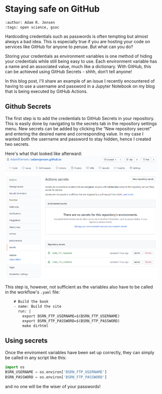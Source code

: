 # Staying safe on GitHub
```{post} 2021-08-02
:author: Adam R. Jensen
:tags: open science, gsoc
```

Hardcoding credentials such as passwords is often tempting but almost always a bad idea. This is especially true if you are hosting your code on services like GitHub for anyone to peruse. But what can you do?

Storing your credentials as environment variables is one method of hiding your credentials while still being easy to use. Each environment variable has a name and an associated value, much like a dictionary. With GitHub, this can be achieved using GitHub Secrets - shhh, don’t tell anyone!

In this blog post, I'll share an example of an issue I recently encountered of having to use a username and password in a Jupyter Notebook on my blog that is being executed by GitHub Actions.

## Github Secrets
The first step is to add the credentials to GitHub Secrets in your repository. This is easily done by navigating to the secrets tab in the repository settings menu. New secrets can be added by clicking the “New repository secret” and entering the desired name and corresponding value. In my case I wanted both the username and password to stay hidden, hence I created two secrets.

Here's what that looked like afterward:
![github secrets example](/images/github_secrets.png)

This step is, however, not sufficient as the variables also have to be called in the workflow's `.yaml` file:

```
    # Build the book
    - name: Build the site
      run: |
        export BSRN_FTP_USERNAME=$(BSRN_FTP_USERNAME)
        export BSRN_FTP_PASSWORD=$(BSRN_FTP_PASSWORD)
        make dirhtml
```

## Using secrets
Once the enviroment variables have been set up correctly, they can simply be called in any script like this:

```python
import os
BSRN_USERNAME = os.environ['BSRN_FTP_USERNAME']
BSRN_PASSWORD = os.environ['BSRN_FTP_PASSWORD']
```
and no one will be the wiser of your passwords!
